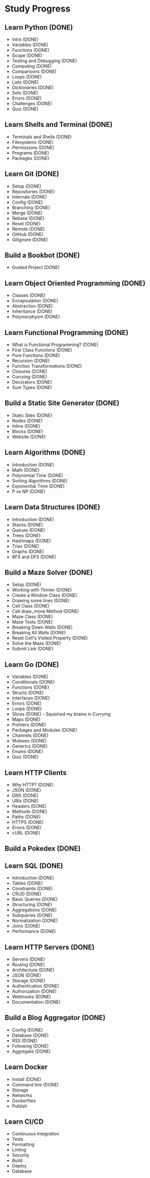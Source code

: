 # Study Progress

## Learn Python (DONE)

- Intro (DONE)
- Variables (DONE)
- Functions (DONE)
- Scope (DONE)
- Testing and Debugging (DONE)
- Computing (DONE)
- Comparisons (DONE)
- Loops (DONE)
- Lists (DONE)
- Dictionaries (DONE)
- Sets (DONE)
- Errors (DONE)
- Challenges (DONE)
- Quiz (DONE)

## Learn Shells and Terminal (DONE)

- Terminals and Shells (DONE)
- Filesystems (DONE)
- Permissions (DONE)
- Programs (DONE)
- Packages (DONE)

## Learn Git (DONE)

- Setup (DONE)
- Repositories (DONE)
- Internals (DONE)
- Config (DONE)
- Branching (DONE)
- Merge (DONE)
- Rebase (DONE)
- Reset (DONE)
- Remote (DONE)
- GitHub (DONE)
- Gitignore (DONE)

## Build a Bookbot (DONE)

- Guided Project (DONE)

## Learn Object Oriented Programming (DONE)

- Classes (DONE)
- Encapsulation (DONE)
- Abstraction (DONE)
- Inheritance (DONE)
- Polymorphysm (DONE)

## Learn Functional Programming (DONE)

- What is Functional Programming? (DONE)
- First Class Functions (DONE)
- Pure Functions (DONE)
- Recursion (DONE)
- Function Transformations (DONE)
- Closures (DONE)
- Currying (DONE)
- Decorators (DONE)
- Sum Types (DONE)

## Build a Static Site Generator (DONE)

- Static Sites (DONE)
- Nodes (DONE)
- Inline (DONE)
- Blocks (DONE)
- Website (DONE)

## Learn Algorithms (DONE)

- Introduction (DONE)
- Math (DONE)
- Polynomial Time (DONE)
- Sorting Algorithms (DONE)
- Exponential Time (DONE)
- P vs NP (DONE)

## Learn Data Structures (DONE)

- Introduction (DONE)
- Stacks (DONE)
- Queues (DONE)
- Trees (DONE) 
- Hashmaps (DONE)
- Tries (DONE)
- Graphs (DONE)
- BFS and DFS (DONE)

## Build a Maze Solver (DONE)

- Setup (DONE)
- Working with Tkinter (DONE)
- Create a Window Class (DONE)
- Drawing some lines (DONE)
- Cell Class (DONE)
- Cell draw_move Method (DONE)
- Maze Class (DONE)
- Maze Tests (DONE)
- Breaking Down Walls (DONE)
- Breaking All Walls (DONE)
- Reset Cell's Visited Property (DONE)
- Solve the Maze (DONE)
- Submit Link (DONE)

## Learn Go (DONE)

- Variables (DONE)
- Conditionals (DONE)
- Functions (DONE)
- Structs (DONE)
- Interfaces (DONE)
- Errors (DONE)
- Loops (DONE)
- Slices (DONE) - Squished my brains in Currying
- Maps (DONE)
- Pointers (DONE)
- Packages and Modules (DONE)
- Channels (DONE) 
- Mutexes (DONE)
- Generics (DONE)
- Enums (DONE)
- Quiz (DONE)

## Learn HTTP Clients

- Why HTTP? (DONE)
- JSON (DONE)
- DNS (DONE)
- URIs (DONE)
- Headers (DONE)
- Methods (DONE)
- Paths (DONE)
- HTTPS (DONE)
- Errors (DONE)
- cURL (DONE)

## Build a Pokedex (DONE)

## Learn SQL (DONE)

- Introduction (DONE)
- Tables (DONE)
- Constraints (DONE)
- CRUD (DONE)
- Basic Queries (DONE)
- Structuring (DONE)
- Aggregations (DONE)
- Subqueries (DONE)
- Normalization (DONE)
- Joins (DONE)
- Performance (DONE)

## Learn HTTP Servers (DONE)

- Servers (DONE)
- Routing (DONE)
- Architecture (DONE)
- JSON (DONE)
- Storage (DONE)
- Authentication (DONE)
- Authorization (DONE)
- Webhooks (DONE)
- Documentation (DONE)

## Build a Blog Aggregator (DONE)

- Config (DONE)
- Database (DONE)
- RSS (DONE)
- Following (DONE)
- Aggregate (DONE)

## Learn Docker

- Install (DONE)
- Command line (DONE)
- Storage
- Networks
- Dockerfiles
- Publish

## Learn CI/CD

- Continuous Integration
- Tests
- Formatting
- Linting
- Security
- Build
- Deploy
- Database
